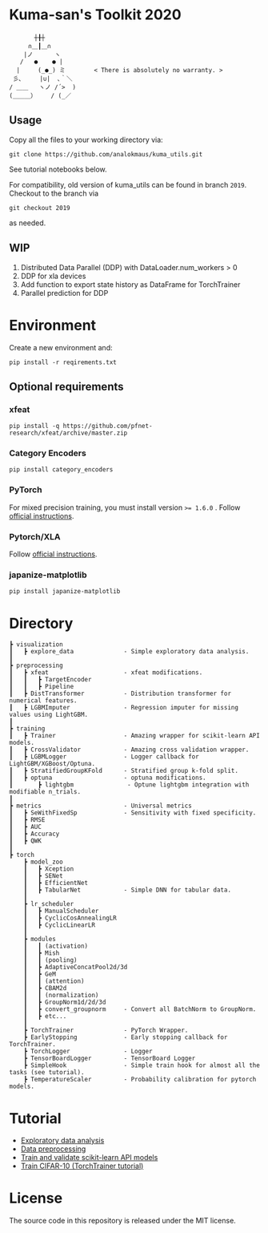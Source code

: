# Kuma-san's Toolkit 2020

```
　 　 　┼╂┼
　 　 ∩＿┃＿∩
    |ノ      ヽ
   /   ●    ● |
  |     (_●_) ミ        < There is absolutely no warranty. >
 彡､     |∪|  ､｀＼ 
/ ＿＿   ヽノ /´>  )
(＿＿＿）    / (_／
```
## Usage
Copy all the files to your working directory via:

`git clone https://github.com/analokmaus/kuma_utils.git`

See tutorial notebooks below.

For compatibility, old version of kuma_utils can be found in branch `2019`. 
Checkout to the branch via 

`git checkout 2019` 

as needed.

## WIP
1. Distributed Data Parallel (DDP) with DataLoader.num_workers > 0
2. DDP for xla devices
3. Add function to export state history as DataFrame for TorchTrainer
4. Parallel prediction for DDP

# Environment
Create a new environment and:

`pip install -r reqirements.txt`
## Optional requirements
### xfeat
`pip install -q https://github.com/pfnet-research/xfeat/archive/master.zip`
### Category Encoders
`pip install category_encoders`
### **PyTorch**
For mixed precision training, you must install version `>= 1.6.0` . 
Follow [official instructions](https://pytorch.org/get-started/locally/).
### Pytorch/XLA
Follow [official instructions](https://github.com/pytorch/xla).
### japanize-matplotlib
`pip install japanize-matplotlib`


# Directory
```
┣ visualization
┃   ┣ explore_data              - Simple exploratory data analysis.
┃
┣ preprocessing
┃   ┣ xfeat                     - xfeat modifications.
┃   ┃   ┣ TargetEncoder
┃   ┃   ┣ Pipeline
┃   ┣ DistTransformer           - Distribution transformer for numerical features. 
┃   ┣ LGBMImputer               - Regression imputer for missing values using LightGBM.
┃
┣ training
┃   ┣ Trainer                   - Amazing wrapper for scikit-learn API models.
┃   ┣ CrossValidator            - Amazing cross validation wrapper.
┃   ┣ LGBMLogger                - Logger callback for LightGBM/XGBoost/Optuna.
┃   ┣ StratifiedGroupKFold      - Stratified group k-fold split.
┃   ┣ optuna                    - optuna modifications.
┃       ┣ lightgbm               - Optune lightgbm integration with modifiable n_trials.
┃
┣ metrics                       - Universal metrics
┃   ┣ SeWithFixedSp             - Sensitivity with fixed specificity.
┃   ┣ RMSE
┃   ┣ AUC
┃   ┣ Accuracy
┃   ┣ QWK
┃
┣ torch
    ┣ model_zoo
    ┃   ┣ Xception
    ┃   ┣ SENet
    ┃   ┣ EfficientNet
    ┃   ┣ TabularNet            - Simple DNN for tabular data.
    ┃ 
    ┣ lr_scheduler
    ┃   ┣ ManualScheduler
    ┃   ┣ CyclicCosAnnealingLR
    ┃   ┣ CyclicLinearLR
    ┃ 
    ┣ modules
    ┃   ┃ (activation)
    ┃   ┣ Mish
    ┃   ┃ (pooling)
    ┃   ┣ AdaptiveConcatPool2d/3d
    ┃   ┣ GeM
    ┃   ┃ (attention)
    ┃   ┣ CBAM2d
    ┃   ┃ (normalization)
    ┃   ┣ GroupNorm1d/2d/3d
    ┃   ┣ convert_groupnorm     - Convert all BatchNorm to GroupNorm.
    ┃   ┣ etc...
    ┃ 
    ┣ TorchTrainer              - PyTorch Wrapper.
    ┣ EarlyStopping             - Early stopping callback for TorchTrainer.
    ┣ TorchLogger               - Logger
    ┣ TensorBoardLogger         - TensorBoard Logger
    ┣ SimpleHook                - Simple train hook for almost all the tasks (see tutorial).
    ┣ TemperatureScaler         - Probability calibration for pytorch models.

```

# Tutorial
- [Exploratory data analysis](examples/Exploratory_data_analysis.ipynb)
- [Data preprocessing](examples/Data_preprocessing.ipynb)
- [Train and validate scikit-learn API models](examples/Train_and_validate_models.ipynb)
- [Train CIFAR-10 (TorchTrainer tutorial)](examples/Train_CIFAR10.md)


# License
The source code in this repository is released under the MIT license.